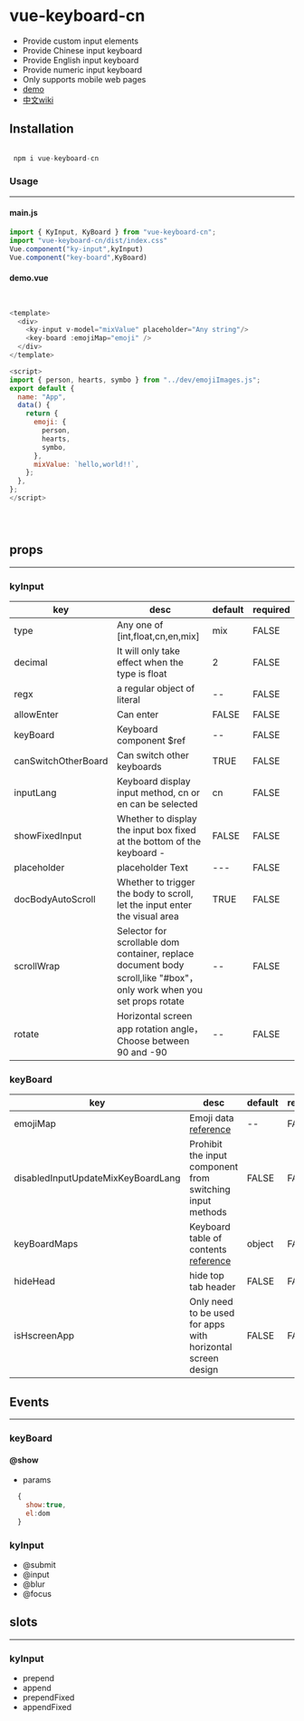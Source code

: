# vue-keyboard-cn
- Provide custom input elements
- Provide Chinese input keyboard
- Provide English input keyboard
- Provide numeric input keyboard
- Only supports mobile web pages
- [demo](https://mtttm.github.io/vue-keyboard-cn/#/home)
- [中文wiki](https://github.com/MTTTM/vue-keyboard-cn/wiki)

## Installation

```javascript
 
 npm i vue-keyboard-cn

```

### Usage

***

#### main.js

```javascript
import { KyInput, KyBoard } from "vue-keyboard-cn";
import "vue-keyboard-cn/dist/index.css"
Vue.component("ky-input",kyInput)
Vue.component("key-board",KyBoard)

```

#### demo.vue

```javascript


<template>
  <div>
    <ky-input v-model="mixValue" placeholder="Any string"/>
    <key-board :emojiMap="emoji" />
  </div>
</template>

<script>
import { person, hearts, symbo } from "../dev/emojiImages.js";
export default {
  name: "App",
  data() {
    return {
      emoji: {
        person,
        hearts,
        symbo,
      },
      mixValue: `hello,world!!`,
    };
  },
};
</script>





```

## props

***

### kyInput
| key            | desc                                                                     | default  | required |
| -------------- | ------------------------------------------------------------------------ | -------- | -------- |
| type          | Any one of  [int,float,cn,en,mix]                                                      | mix      | FALSE     |
| decimal         | It will only take effect when the type is float                                       | 2       | FALSE     |
| regx         | a regular object of literal                                                             | -- | FALSE    |
| allowEnter          | Can enter                                                                       | FALSE      | FALSE     |
| keyBoard    | Keyboard component $ref                                                                 | --     | FALSE    |
| canSwitchOtherBoard | Can switch other keyboards                                                       | TRUE | FALSE    |
| inputLang    | Keyboard display input method, cn or en can be selected                               | cn    | FALSE    |
| showFixedInput    | Whether to display the input box fixed at the bottom of the keyboard   -    | FALSE     | FALSE    |
| placeholder    | placeholder Text                                                              | ---     | FALSE    |
| docBodyAutoScroll    | Whether to trigger the body to scroll, let the input enter the visual area       | TRUE     | FALSE    |
| scrollWrap    | Selector for scrollable dom container, replace document body scroll,like "#box"，only work when you set props rotate  | --     | FALSE    |
| rotate    | Horizontal screen app rotation angle，Choose between 90 and -90  | --     | FALSE    |


### keyBoard
| key            | desc                                                                     | default  | required |
| -------------- | ------------------------------------------------------------------------ | -------- | -------- |
| emojiMap          | Emoji data  [reference](https://github.com/MTTTM/vue-keyboard-cn/blob/main/src/dev/emojiImages.js])                                                   | --      | FALSE     |
| disabledInputUpdateMixKeyBoardLang | Prohibit the input component from switching input methods  | FALSE       | FALSE     |
| keyBoardMaps         | Keyboard table of contents [reference](https://github.com/MTTTM/vue-keyboard-cn/blob/main/src/dev/boardMaps.js)                                                          | object | FALSE    |
| hideHead          |  hide top tab header                                                                   | FALSE      | FALSE     |
| isHscreenApp      | Only need to be used for apps with horizontal screen design              | FALSE      | FALSE     |


## Events

***

### keyBoard

#### @show

- params 

``` javascript
  {
    show:true,
    el:dom
  }
```

### kyInput 

- @submit
- @input
- @blur
- @focus



## slots

***

### kyInput 

-  prepend
-  append
-  prependFixed
-  appendFixed

